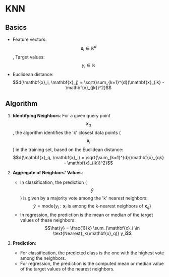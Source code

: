 # KNN

## Basics

* Feature vectors: $${\mathbf{x}_i} \in \mathbb{R}^d$$, Target values: $${y_i} \in \mathbb{R}$$
* Euclidean distance: $$d(\mathbf{x}_i, \mathbf{x}_j) = \sqrt{\sum_{k=1}^{d}(\mathbf{x}_{ik} - \mathbf{x}_{jk})^2}$$ 

## Algorithm

1. **Identifying Neighbors**: For a given query point $$\mathbf{x}_q$$, the algorithm identifies the 'k' closest data points ($$\mathbf{x}_i$$) in the training set, based on the Euclidean distance:
   $$d(\mathbf{x}_q, \mathbf{x}_i) = \sqrt{\sum_{k=1}^{d}(\mathbf{x}_{qk} - \mathbf{x}_{ik})^2}$$

2. **Aggregate of Neighbors' Values**: 
   - In classification, the prediction ($$\hat{y}$$) is given by a majority vote among the 'k' nearest neighbors:
     $$\hat{y} = \text{mode}\{y_i : \mathbf{x}_i \text{ is among the k-nearest neighbors of } \mathbf{x}_q\}$$
   - In regression, the prediction is the mean or median of the target values of these neighbors:
     $$\hat{y} = \frac{1}{k} \sum_{\mathbf{x}_i \in \text{Nearest}_k(\mathbf{x}_q)} y_i$$

3. **Prediction**: 
   - For classification, the predicted class is the one with the highest vote among the neighbors.
   - For regression, the prediction is the computed mean or median value of the target values of the nearest neighbors.

